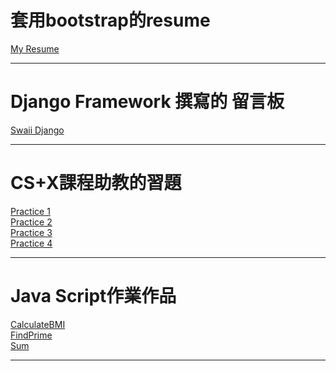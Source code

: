 <!DOCTYPE html>
<html lang="en">

<head>
    <meta charset="UTF-8">

<body>
    
   <h1>套用bootstrap的resume</h1>    
    <a href="https://xiaoswaii.github.io">My Resume</a><br>
    <hr>
    
   <h1>Django Framework 撰寫的 留言板</h1>   
    <a href ="https://swaiidjango.herokuapp.com">Swaii Django</a>
    <hr>
    
   <h1>CS+X課程助教的習題</h1>
    <a href="https://xiaoswaii.github.io/p1.html">Practice 1</a><br>
    <a href="https://xiaoswaii.github.io/p2.html">Practice 2</a><br>
    <a href="https://xiaoswaii.github.io/p3.html">Practice 3</a><br>
    <a href="https://xiaoswaii.github.io/p4.html">Practice 4</a><br>
    <hr>
    
   <h1>Java Script作業作品</h1>
    <a href="https://xiaoswaii.github.io/JavaScript/CalculateBMI/index.html">CalculateBMI</a><br>
    <a href="https://xiaoswaii.github.io/JavaScript/FindPrime/index.html">FindPrime</a><br>
    <a href="https://xiaoswaii.github.io/JavaScript/Sum/index.html">Sum</a><br>
    <hr>
</body>

</html>
